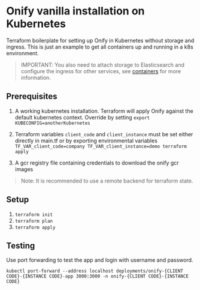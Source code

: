 # Onify vanilla installation on Kubernetes 

Terraform boilerplate for setting up Onify in Kubernetes without storage and ingress.
This is just an example to get all containers up and running in a k8s environment.

> IMPORTANT: You also need to attach storage to Elasticsearch and configure the ingress for other services, see [containers](/containers.md) for more information.

## Prerequisites

1. A working kubernetes installation. Terraform will apply Onify against the default kubernetes context. Override by setting ```export KUBECONFIG=anotherKubernetes```

2. Terraform variables ```client_code``` and ```client_instance``` must be set either directly in main.tf or by exporting environmental variables  ```TF_VAR_client_code=company TF_VAR_client_instance=demo terraform apply```
3. A gcr registry file containing credentials to download the onify gcr images

> Note: It is recommended to use a remote backend for terraform state.

## Setup 

1. `terraform init`
2. `terraform plan`
3. `terraform apply`

## Testing

Use port forwarding to test the app and login with username and password.

`kubectl port-forward --address localhost deployments/onify-{CLIENT CODE}-{INSTANCE CODE}-app 3000:3000 -n onify-{CLIENT CODE}-{INSTANCE CODE}`